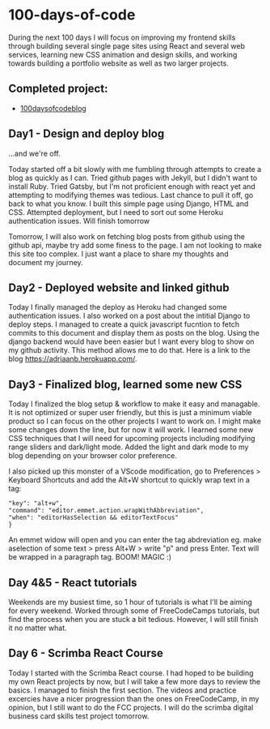 # 100-days-of-code
During the next 100 days I will focus on improving my frontend skills through building several single page sites using React and several web services, learning new CSS animation and design skills, and working towards building a portfolio website as well as two larger projects.

## Completed project:
- [100daysofcodeblog](https://adriaanb.herokuapp.com/)


## Day1 - Design and deploy blog

...and we're off.

Today started off a bit slowly with me fumbling through attempts to create a blog as quickly as I can. Tried github pages with Jekyll, but I didn't want to install Ruby. Tried Gatsby, but I'm not proficient enough with react yet and attempting to modifying themes was tedious. Last chance to pull it off, go back to what you know. I built this simple page using Django, HTML and CSS. Attempted deployment, but I need to sort out some Heroku authentication issues. Will finish tomorrow

Tomorrow, I will also work on fetching blog posts from github using the github api, maybe try add some finess to the page. I am not looking to make this site too complex. I just want a place to share my thoughts and document my journey.

## Day2 - Deployed website and linked github

Today I finally managed the deploy as Heroku had changed some authentication issues. I also worked on a post about the intitial Django to deploy steps. I managed to create a quick javascript fucntion to fetch commits to this document and display them as posts on the blog. Using the django backend would have been easier but I want every blog to show on my github activity. This method allows me to do that. Here is a link to the blog https://adriaanb.herokuapp.com/.

## Day3 - Finalized blog, learned some new CSS

Today I finalized the blog setup & workflow to make it easy and managable. It is not optimized or super user friendly, but this is just a minimum viable product so I can focus on the other projects I want to work on. I might make some changes down the line, but for now it will work. I learned some new CSS techniques that I will need for upcoming projects including modifying range sliders and dark/light mode. Added the light and dark mode to my blog depending on your browser color preference.

I also picked up this monster of a VScode modification, go to Preferences > Keyboard Shortcuts and add the Alt+W shortcut to quickly wrap text in a tag:

```{
"key": "alt+w",
"command": "editor.emmet.action.wrapWithAbbreviation",
"when": "editorHasSelection && editorTextFocus"
}
```

An emmet widow will open and you can enter the tag abdreviation eg. make aselection of some text > press Alt+W > write "p" and press Enter. Text will be wrapped in a paragraph tag. BOOM! MAGIC :)

## Day 4&5 - React tutorials

Weekends are my busiest time, so 1 hour of tutorials is what I'll be aiming for every weekend. Worked through some of FreeCodeCamps tutorials, but find the process when you are stuck a bit tedious. However, I will still finish it no matter what.

## Day 6 - Scrimba React Course
Today I started with the Scrimba React course. I had hoped to be building my own React projects by now, but I will take a few more days to review the basics. I managed to finish the first section. The videos and practice excercies have a nicer progression than the ones on FreeCodeCamp, in my opinion, but I still want to do the FCC projects. I will do the scrimba digital business card skills test project tomorrow.
